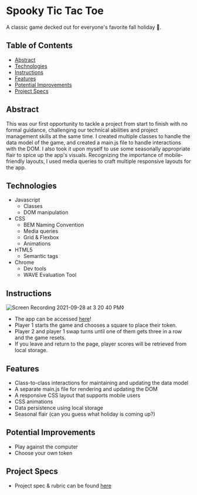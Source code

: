 # Spooky Tic Tac Toe
A classic game decked out for everyone's favorite fall holiday 🎃.

## Table of Contents
  - [Abstract](#abstract)
  - [Technologies](#technologies)
  - [Instructions](#instructions)
  - [Features](#features)
  - [Potential Improvements](#potential-improvements)
  - [Project Specs](#project-specs)

## Abstract
This was our first opportunity to tackle a project from start to finish with no formal guidance, challenging our technical abilities and project management skills at the same time. I created multiple classes to handle the data model of the game, and created a main.js file to handle interactions with the DOM. I also took it upon myself to use some seasonally appropriate flair to spice up the app's visuals. Recognizing the importance of mobile-friendly layouts, I used media queries to craft multiple responsive layouts for the app.

## Technologies
- Javascript 
  - Classes
  - DOM manipulation
- CSS
    - BEM Naming Convention
    - Media queries
    - Grid & Flexbox
    - Animations
- HTML5
  - Semantic tags
- Chrome
  - Dev tools
  - WAVE Evaluation Tool

## Instructions
![Screen Recording 2021-09-28 at 3 20 40 PM](https://user-images.githubusercontent.com/73560269/135152785-8465acd8-c26e-4b46-90ad-a364ae44f2d9.gif)◊
- The app can be accessed [here](https://jkiernan12.github.io/tic-tac-toe)!
- Player 1 starts the game and chooses a square to place their token.
- Player 2 and player 1 swap turns until one of them gets three in a row and the game resets.
- If you leave and return to the page, player scores will be retrieved from local storage.

## Features
- Class-to-class interactions for maintaining and updating the data model
- A separate main.js file for rendering and updating the DOM
- A responsive CSS layout that supports mobile users
- CSS animations
- Data persistence using local storage
- Seasonal flair (can you guess what holiday is coming up?)

## Potential Improvements
- Play against the computer
- Choose your own token

## Project Specs
- Project spec & rubric can be found [here](https://frontend.turing.edu/projects/module-1/tic-tac-toe-solo.html)
